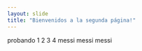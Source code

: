 ```yaml
---
layout: slide
title: "Bienvenidos a la segunda página!"
---
```

probando 1 2 3 4
messi messi
messi 
